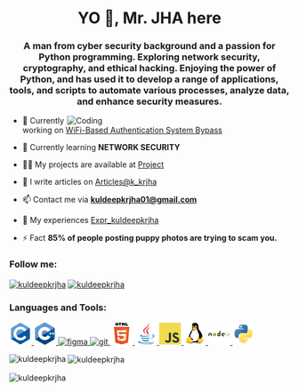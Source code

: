<h1 align="center">YO 👋, Mr. JHA here </h1>

<h3 align="center">A man from cyber security background and a passion for Python programming. Exploring network security, cryptography, and ethical hacking. Enjoying the power of Python, and has used it to develop a range of applications, tools, and scripts to automate various processes, analyze data, and enhance security measures.</h3>
<img align="right" alt="Coding" width="400" src="https://i.pinimg.com/originals/85/31/5d/85315dfc4cce06ca2c5af1048eddd54e.gif" 
  <img src="https://komarev.com/ghpvc/?username=kuldeepkrjha&label=Profile%20views&color=0e75b6&style=flat" alt="kuldeepkrjha" /> </p>

- 🔭 Currently working on [WiFi-Based Authentication System Bypass](PVT.)

- 🌱 Currently learning **NETWORK SECURITY**

- 👨‍💻 My projects are available at [Project](https://github.com/kuldeepkrjha)

- 📝 I write articles on [Articles@k_krjha](https://medium.com/@kuldeepkrjha)

- 📫 Contact me via **kuldeepkrjha01@gmail.com**

- 📄 My experiences [Expr_kuldeepkrjha](https://www.linkedin.com/in/kuldeepkrjha)

- ⚡ Fact **85% of people posting puppy photos are trying to scam you.**

<h3 align="left">Follow me:</h3>
<p align="left">
<a href="https://linkedin.com/in/kuldeepkrjha" target="blank"><img align="center" src="https://raw.githubusercontent.com/rahuldkjain/github-profile-readme-generator/master/src/images/icons/Social/linked-in-alt.svg" alt="kuldeepkrjha" height="30" width="40" /></a>
<a href="https://instagram.com/kuldeepkrjha" target="blank"><img align="center" src="https://raw.githubusercontent.com/rahuldkjain/github-profile-readme-generator/master/src/images/icons/Social/instagram.svg" alt="kuldeepkrjha" height="30" width="40" /></a>
</p>

<h3 align="left">Languages and Tools:</h3>
<p align="left"> <a href="https://www.cprogramming.com/" target="_blank" rel="noreferrer"> <img src="https://raw.githubusercontent.com/devicons/devicon/master/icons/c/c-original.svg" alt="c" width="40" height="40"/> </a> <a href="https://www.w3schools.com/cpp/" target="_blank" rel="noreferrer"> <img src="https://raw.githubusercontent.com/devicons/devicon/master/icons/cplusplus/cplusplus-original.svg" alt="cplusplus" width="40" height="40"/> </a> <a href="https://www.figma.com/" target="_blank" rel="noreferrer"> <img src="https://www.vectorlogo.zone/logos/figma/figma-icon.svg" alt="figma" width="40" height="40"/> </a> <a href="https://git-scm.com/" target="_blank" rel="noreferrer"> <img src="https://www.vectorlogo.zone/logos/git-scm/git-scm-icon.svg" alt="git" width="40" height="40"/> </a> <a href="https://www.w3.org/html/" target="_blank" rel="noreferrer"> <img src="https://raw.githubusercontent.com/devicons/devicon/master/icons/html5/html5-original-wordmark.svg" alt="html5" width="40" height="40"/> </a> <a href="https://www.java.com" target="_blank" rel="noreferrer"> <img src="https://raw.githubusercontent.com/devicons/devicon/master/icons/java/java-original.svg" alt="java" width="40" height="40"/> </a> <a href="https://developer.mozilla.org/en-US/docs/Web/JavaScript" target="_blank" rel="noreferrer"> <img src="https://raw.githubusercontent.com/devicons/devicon/master/icons/javascript/javascript-original.svg" alt="javascript" width="40" height="40"/> </a> <a href="https://www.linux.org/" target="_blank" rel="noreferrer"> <img src="https://raw.githubusercontent.com/devicons/devicon/master/icons/linux/linux-original.svg" alt="linux" width="40" height="40"/> </a> <a href="https://nodejs.org" target="_blank" rel="noreferrer"> <img src="https://raw.githubusercontent.com/devicons/devicon/master/icons/nodejs/nodejs-original-wordmark.svg" alt="nodejs" width="40" height="40"/> </a> <a href="https://www.python.org" target="_blank" rel="noreferrer"> <img src="https://raw.githubusercontent.com/devicons/devicon/master/icons/python/python-original.svg" alt="python" width="40" height="40"/> </a> </p>

<p><img align="left" src="https://github-readme-stats.vercel.app/api/top-langs?username=kuldeepkrjha&show_icons=true&locale=en&layout=compact" alt="kuldeepkrjha" /></p>

<p>&nbsp;<img align="center" src="https://github-readme-stats.vercel.app/api?username=kuldeepkrjha&show_icons=true&locale=en" alt="kuldeepkrjha" /></p>

<p><img align="center" src="https://github-readme-streak-stats.herokuapp.com/?user=kuldeepkrjha&" alt="kuldeepkrjha" /></p>
